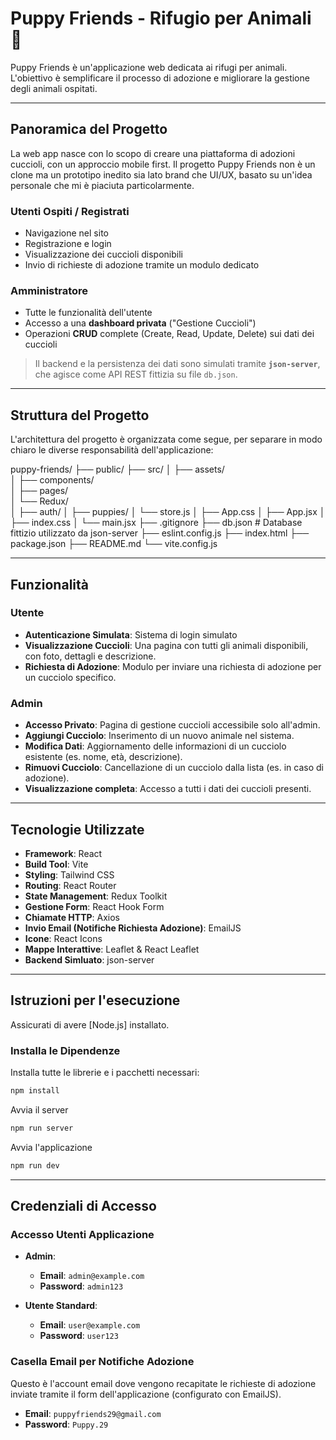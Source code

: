 # Puppy Friends - Rifugio per Animali 🐾

Puppy Friends è un'applicazione web dedicata ai rifugi per animali. L'obiettivo è semplificare il processo di adozione e migliorare la gestione degli animali ospitati.

---

## Panoramica del Progetto

La web app nasce con lo scopo di creare una piattaforma di adozioni cuccioli, con un approccio mobile first.
Il progetto Puppy Friends non è un clone ma un prototipo inedito sia lato brand che UI/UX, basato su un'idea personale che mi è piaciuta particolarmente.

### Utenti Ospiti / Registrati

- Navigazione nel sito
- Registrazione e login
- Visualizzazione dei cuccioli disponibili
- Invio di richieste di adozione tramite un modulo dedicato

### Amministratore

- Tutte le funzionalità dell'utente
- Accesso a una **dashboard privata** ("Gestione Cuccioli")
- Operazioni **CRUD** complete (Create, Read, Update, Delete) sui dati dei cuccioli

> Il backend e la persistenza dei dati sono simulati tramite **`json-server`**, che agisce come API REST fittizia su file `db.json`.

---

## Struttura del Progetto

L'architettura del progetto è organizzata come segue, per separare in modo chiaro le diverse responsabilità dell'applicazione:

puppy-friends/
├── public/
├── src/
│ ├── assets/               
│ ├── components/           
│ ├── pages/                
│ └── Redux/                
│   ├── auth/ 
│   ├── puppies/ 
│   └── store.js 
│ ├── App.css 
│ ├── App.jsx 
│ ├── index.css 
│ └── main.jsx 
├── .gitignore
├── db.json # Database fittizio utilizzato da json-server
├── eslint.config.js 
├── index.html 
├── package.json 
├── README.md
└── vite.config.js 

---

## Funzionalità

### Utente

- **Autenticazione Simulata**: Sistema di login simulato 
- **Visualizzazione Cuccioli**: Una pagina con tutti gli animali disponibili, con foto, dettagli e descrizione.
- **Richiesta di Adozione**: Modulo per inviare una richiesta di adozione per un cucciolo specifico.

### Admin

- **Accesso Privato**: Pagina di gestione cuccioli accessibile solo all'admin.
- **Aggiungi Cucciolo**: Inserimento di un nuovo animale nel sistema.
- **Modifica Dati**: Aggiornamento delle informazioni di un cucciolo esistente (es. nome, età, descrizione).
- **Rimuovi Cucciolo**: Cancellazione di un cucciolo dalla lista (es. in caso di adozione).
- **Visualizzazione completa**: Accesso a tutti i dati dei cuccioli presenti.

---

## Tecnologie Utilizzate

- **Framework**: React
- **Build Tool**: Vite
- **Styling**: Tailwind CSS
- **Routing**: React Router
- **State Management**: Redux Toolkit
- **Gestione Form**: React Hook Form
- **Chiamate HTTP**: Axios
- **Invio Email (Notifiche Richiesta Adozione)**: EmailJS
- **Icone**: React Icons
- **Mappe Interattive**: Leaflet & React Leaflet
- **Backend Simluato**: json-server

---

## Istruzioni per l'esecuzione

Assicurati di avere [Node.js] installato.

### Installa le Dipendenze

Installa tutte le librerie e i pacchetti necessari:

```bash
npm install
```

Avvia il server

```bash
npm run server
```

Avvia l'applicazione

```bash
npm run dev
```

---

## Credenziali di Accesso

### Accesso Utenti Applicazione

- **Admin**:
  - **Email**: `admin@example.com`
  - **Password**: `admin123`

- **Utente Standard**:
  - **Email**: `user@example.com`
  - **Password**: `user123`

### Casella Email per Notifiche Adozione

Questo è l'account email dove vengono recapitate le richieste di adozione inviate tramite il form dell'applicazione (configurato con EmailJS).

- **Email**: `puppyfriends29@gmail.com`
- **Password**: `Puppy.29`
